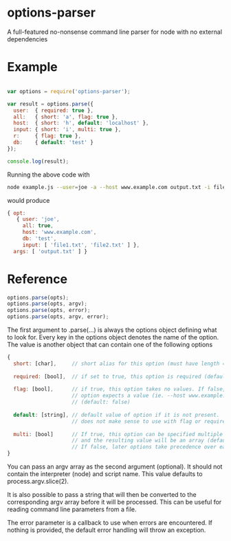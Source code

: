 options-parser
==============

A full-featured no-nonsense command line parser for node with no external dependencies

# Example
```javascript

var options = require('options-parser');

var result = options.parse({
  user:  { required: true },
  all:   { short: 'a', flag: true },
  host:  { short: 'h', default: 'localhost' },
  input: { short: 'i', multi: true },
  r:     { flag: true },
  db:    { default: 'test' }
});

console.log(result);
```
Running the above code with
```sh
node example.js --user=joe -a --host www.example.com output.txt -i file1.txt --input file2.txt
```
would produce
```javascript
{ opt: 
   { user: 'joe',
     all: true,
     host: 'www.example.com',
     db: 'test',
     input: [ 'file1.txt', 'file2.txt' ] },
  args: [ 'output.txt' ] }
```

# Reference

```javascript
options.parse(opts);
options.parse(opts, argv);
options.parse(opts, error);
options.parse(opts, argv, error);
```

The first argument to .parse(...) is always the options object defining what to look for. Every key in the options object denotes the name of the option. The value is another object that can contain one of the following options

```javascript
{ 
  short: [char],     // short alias for this option (must have length = 1),
  
  required: [bool],  // if set to true, this option is required (default: false)
  
  flag: [bool],      // if true, this option takes no values. If false, this 
                     // option expects a value (ie. --host www.example.com)
                     // (default: false)
  
  default: [string], // default value of option if it is not present. 
                     // does not make sense to use with flag or required
  
  multi: [bool]      // If true, this option can be specified multiple times
                     // and the resulting value will be an array (default: false)
                     // If false, later options take precedence over earlier options
}
```  

You can pass an argv array as the second argument (optional). It should not contain the interpreter (node)
and script name. This value defaults to process.argv.slice(2).

It is also possible to pass a string that will then be converted to the 
corresponding argv array before it will be processed. This can be useful for
reading command line parameters from a file.

The error parameter is a callback to use when errors are encountered. If nothing is provided, the default error handling will throw an exception.



